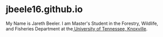 # jbeele16.github.io


My Name is Jareth Beeler. I am Master's Student in the Forestry, Wildlife, and Fisheries Department at the[ University of Tennessee, Knoxville](https://www.utk.edu/). 
